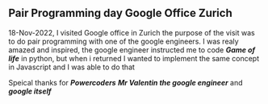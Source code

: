 ## Pair Programming day Google Office Zurich

18-Nov-2022, I visited Google office in Zurich the purpose of the visit was to do pair programming with one of the google engineers.
I was realy amazed and inspired, the google engineer instructed me to code **_Game of life_** in python,
but when i returned I wanted to implement the same concept in Javascript and I was able to do that

Speical thanks for **_Powercoders_** **_Mr Valentin the google engineer_** and **_google itself_**
